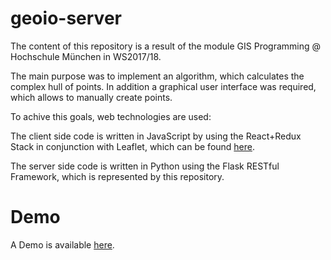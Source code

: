 # geoio-server

The content of this repository is a result of the module GIS Programming @ Hochschule München in WS2017/18.

The main purpose was to implement an algorithm, which calculates the complex hull of points. In addition a graphical user interface was required, which allows to manually create points.

To achive this goals, web technologies are used:

The client side code is written in JavaScript by using the React+Redux Stack in conjunction with Leaflet, which can be found [here](https://github.com/sebastianfrey/geoio).

The server side code is written in Python using the Flask RESTful Framework, which is represented by this repository.

# Demo
A Demo is available [here](http://geoapplications.de/geoio/).
